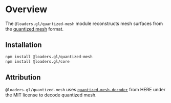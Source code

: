 # Overview

The `@loaders.gl/quantized-mesh` module reconstructs mesh surfaces from the [quantized mesh](https://github.com/CesiumGS/quantized-mesh) format.

## Installation

```bash
npm install @loaders.gl/quantized-mesh
npm install @loaders.gl/core
```

## Attribution

`@loaders.gl/quantized-mesh` uses [`quantized-mesh-decoder`](https://github.com/heremaps/quantized-mesh-decoder) from HERE under the MIT license to decode quantized mesh.
